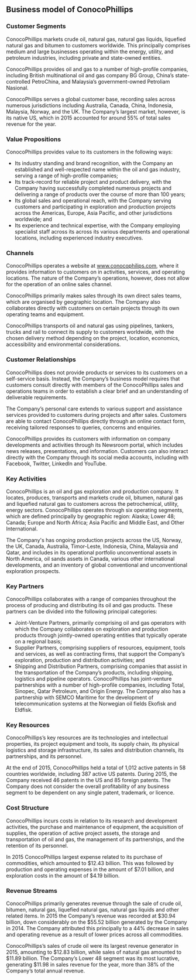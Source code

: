 Business model of ConocoPhillips
--------------------------------

 ### Customer Segments

 ConocoPhillips markets crude oil, natural gas, natural gas liquids, liquefied natural gas and bitumen to customers worldwide. This principally comprises medium and large businesses operating within the energy, utility, and petroleum industries, including private and state-owned entities.

 ConocoPhillips provides oil and gas to a number of high-profile companies, including British multinational oil and gas company BG Group, China’s state-controlled PetroChina, and Malaysia’s government-owned Petroliam Nasional.

 ConocoPhillips serves a global customer base, recording sales across numerous jurisdictions including Australia, Canada, China, Indonesia, Malaysia, Norway, and the UK. The Company’s largest market, however, is its native US, which in 2015 accounted for around 55% of total sales revenue for the year.

 ### Value Propositions

 ConocoPhillips provides value to its customers in the following ways:

  * Its industry standing and brand recognition, with the Company an established and well-respected name within the oil and gas industry, serving a range of high-profile companies;
 * Its track-record for reliable project and product delivery, with the Company having successfully completed numerous projects and delivering a range of products over the course of more than 100 years;
 * Its global sales and operational reach, with the Company serving customers and participating in exploration and production projects across the Americas, Europe, Asia Pacific, and other jurisdictions worldwide; and
 * Its experience and technical expertise, with the Company employing specialist staff across its across its various departments and operational locations, including experienced industry executives.
  ### Channels

 ConocoPhillips operates a website at www.conocophilips.com, where it provides information to customers on in activities, services, and operating locations. The nature of the Company’s operations, however, does not allow for the operation of an online sales channel.

 ConocoPhillips primarily makes sales through its own direct sales teams, which are organised by geographic location. The Company also collaborates directly with customers on certain projects through its own operating teams and equipment.

 ConocoPhillips transports oil and natural gas using pipelines, tankers, trucks and rail to connect its supply to customers worldwide, with the chosen delivery method depending on the project, location, economics, accessibility and environmental considerations.

 ### Customer Relationships

 ConocoPhillips does not provide products or services to its customers on a self-service basis. Instead, the Company’s business model requires that customers consult directly with members of the ConocoPhillips sales and operations teams in order to establish a clear brief and an understanding of deliverable requirements.

 The Company’s personal care extends to various support and assistance services provided to customers during projects and after sales. Customers are able to contact ConocoPhillips directly through an online contact form, receiving tailored responses to queries, concerns and enquiries.

 ConocoPhillips provides its customers with information on company developments and activities through its Newsroom portal, which includes news releases, presentations, and information. Customers can also interact directly with the Company through its social media accounts, including with Facebook, Twitter, LinkedIn and YouTube.

 ### Key Activities

 ConocoPhillips is an oil and gas exploration and production company. It locates, produces, transports and markets crude oil, bitumen, natural gas and liquefied natural gas to customers across the petrochemical, utility, energy sectors. ConocoPhillips operates through six operating segments, which are defined principally by geographic region: Alaska; Lower 48; Canada; Europe and North Africa; Asia Pacific and Middle East, and Other International.

 The Company's has ongoing production projects across the US, Norway, the UK, Canada, Australia, Timor-Leste, Indonesia, China, Malaysia and Qatar, and includes in its operational portfolio unconventional assets in North America, oil sands assets in Canada, various other international developments, and an inventory of global conventional and unconventional exploration prospects.

 ### Key Partners

 ConocoPhillips collaborates with a range of companies throughout the process of producing and distributing its oil and gas products. These partners can be divided into the following principal categories:

  * Joint-Venture Partners, primarily comprising oil and gas operators with which the Company collaborates on exploration and production products through jointly-owned operating entities that typically operate on a regional basis;
 * Supplier Partners, comprising suppliers of resources, equipment, tools and services, as well as contracting firms, that support the Company’s exploration, production and distribution activities; and
 * Shipping and Distribution Partners, comprising companies that assist in the transportation of the Company’s products, including shipping, logistics and pipeline operators.
  ConocoPhillips has joint-venture partnerships with a number of high-profile companies, including Total, Sinopec, Qatar Petroleum, and Origin Energy. The Company also has a partnership with SEMCO Maritime for the development of telecommunication systems at the Norwegian oil fields Ekofisk and Eldfisk.

 ### Key Resources

 ConocoPhillips’s key resources are its technologies and intellectual properties, its project equipment and tools, its supply chain, its physical logistics and storage infrastructure, its sales and distribution channels, its partnerships, and its personnel.

 At the end of 2015, ConocoPhillips held a total of 1,012 active patents in 58 countries worldwide, including 387 active US patents. During 2015, the Company received 46 patents in the US and 85 foreign patents. The Company does not consider the overall profitability of any business segment to be dependent on any single patent, trademark, or licence.

 ### Cost Structure

 ConocoPhillips incurs costs in relation to its research and development activities, the purchase and maintenance of equipment, the acquisition of supplies, the operation of active project assets, the storage and transportation of oil and gas, the management of its partnerships, and the retention of its personnel.

 In 2015 ConocoPhillips largest expense related to its purchase of commodities, which amounted to $12.43 billion. This was followed by production and operating expenses in the amount of $7.01 billion, and exploration costs in the amount of $4.19 billion.

 ### Revenue Streams

 ConocoPhillips primarily generates revenue through the sale of crude oil, bitumen, natural gas, liquefied natural gas, natural gas liquids and other related items. In 2015 the Company’s revenue was recorded at $30.94 billion, down considerably on the $55.52 billion generated by the Company in 2014. The Company attributed this principally to a 44% decrease in sales and operating revenue as a result of lower prices across all commodities.

 ConocoPhillips’s sales of crude oil were its largest revenue generator in 2015, amounting to $12.83 billion, while sales of natural gas amounted to $11.89 billion. The Company’s Lower 48 segment was its most lucrative, generating $11.98 in sales revenue for the year, more than 38% of the Company’s total annual revenue.